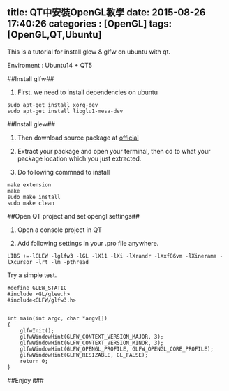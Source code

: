 title: QT中安裝OpenGL教學
date: 2015-08-26 17:40:26
categories : [OpenGL]
tags: [OpenGL,QT,Ubuntu]
---

This is a tutorial for install glew & glfw on ubuntu with qt.

Enviroment : Ubuntu14 + QT5

##Install glfw##

1. First. we need to install dependencies on ubuntu

```
sudo apt-get install xorg-dev
sudo apt-get install libglu1-mesa-dev
```

##Install glew##

1. Then download source package at [official](http://glew.sourceforge.net/)

2. Extract your package and open your terminal, then cd to what your package location which you just extracted.

3. Do following commnad to install

```
make extension
make 
sudo make install
sudo make clean
```

##Open QT project and set opengl settings##

1. Open a console project in QT

2. Add following settings in your .pro file anywhere.

```
LIBS +=-lGLEW -lglfw3 -lGL -lX11 -lXi -lXrandr -lXxf86vm -lXinerama -lXcursor -lrt -lm -pthread
```

Try a simple test.

```
#define GLEW_STATIC
#include <GL/glew.h>
#include<GLFW/glfw3.h>


int main(int argc, char *argv[])
{
    glfwInit();
    glfwWindowHint(GLFW_CONTEXT_VERSION_MAJOR, 3);
    glfwWindowHint(GLFW_CONTEXT_VERSION_MINOR, 3);
    glfwWindowHint(GLFW_OPENGL_PROFILE, GLFW_OPENGL_CORE_PROFILE);
    glfwWindowHint(GLFW_RESIZABLE, GL_FALSE);
    return 0;
}
```

##Enjoy it##